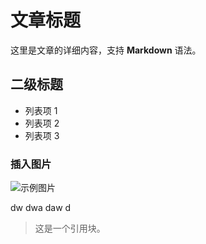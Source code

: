 # 文章标题

这里是文章的详细内容，支持 **Markdown** 语法。

## 二级标题

- 列表项 1
- 列表项 2
- 列表项 3

### 插入图片

![示例图片](_MG_5137.jpg)

dw dwa daw d
> 这是一个引用块。